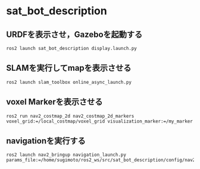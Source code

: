# sat_bot_description

## URDFを表示させ，Gazeboを起動する
```
ros2 launch sat_bot_description display.launch.py
```

## SLAMを実行してmapを表示させる
```
ros2 launch slam_toolbox online_async_launch.py
```

## voxel Markerを表示させる
```
ros2 run nav2_costmap_2d nav2_costmap_2d_markers voxel_grid:=/local_costmap/voxel_grid visualization_marker:=/my_marker
```

## navigationを実行する
```
ros2 launch nav2_bringup navigation_launch.py params_file:=/home/sugimoto/ros2_ws/src/sat_bot_description/config/nav2_params.yaml
```